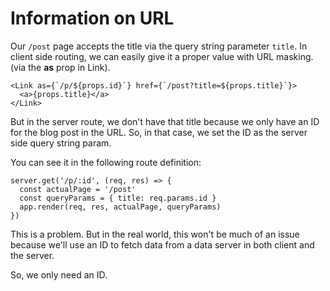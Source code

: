 # Information on URL

Our `/post` page accepts the title via the query string parameter `title`. In client side routing, we can easily give it a proper value with URL masking.
(via the **as** prop in Link).

```
<Link as={`/p/${props.id}`} href={`/post?title=${props.title}`}>
  <a>{props.title}</a>
</Link>
```

But in the server route, we don't have that title because we only have an ID for the blog post in the URL. So, in that case, we set the ID as the server side query string param.

You can see it in the following route definition:

```
server.get('/p/:id', (req, res) => {
  const actualPage = '/post'
  const queryParams = { title: req.params.id } 
  app.render(req, res, actualPage, queryParams)
})
```

This is a problem. But in the real world, this won't be much of an issue because we'll use an ID to fetch data from a data server in both client and the server.

So, we only need an ID.